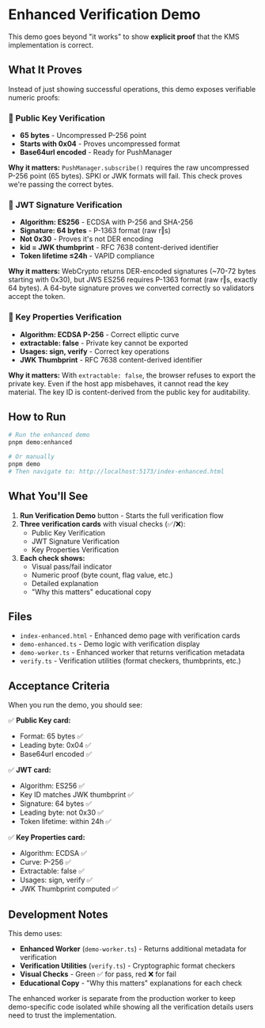 # Enhanced Verification Demo

This demo goes beyond "it works" to show **explicit proof** that the KMS implementation is correct.

## What It Proves

Instead of just showing successful operations, this demo exposes verifiable numeric proofs:

### 🔑 Public Key Verification
- **65 bytes** - Uncompressed P-256 point
- **Starts with 0x04** - Proves uncompressed format
- **Base64url encoded** - Ready for PushManager

**Why it matters:** `PushManager.subscribe()` requires the raw uncompressed P-256 point (65 bytes). SPKI or JWK formats will fail. This check proves we're passing the correct bytes.

### 🎫 JWT Signature Verification
- **Algorithm: ES256** - ECDSA with P-256 and SHA-256
- **Signature: 64 bytes** - P-1363 format (raw r‖s)
- **Not 0x30** - Proves it's not DER encoding
- **kid = JWK thumbprint** - RFC 7638 content-derived identifier
- **Token lifetime ≤24h** - VAPID compliance

**Why it matters:** WebCrypto returns DER-encoded signatures (~70-72 bytes starting with 0x30), but JWS ES256 requires P-1363 format (raw r‖s, exactly 64 bytes). A 64-byte signature proves we converted correctly so validators accept the token.

### 🔐 Key Properties Verification
- **Algorithm: ECDSA P-256** - Correct elliptic curve
- **extractable: false** - Private key cannot be exported
- **Usages: sign, verify** - Correct key operations
- **JWK Thumbprint** - RFC 7638 content-derived identifier

**Why it matters:** With `extractable: false`, the browser refuses to export the private key. Even if the host app misbehaves, it cannot read the key material. The key ID is content-derived from the public key for auditability.

## How to Run

```bash
# Run the enhanced demo
pnpm demo:enhanced

# Or manually
pnpm demo
# Then navigate to: http://localhost:5173/index-enhanced.html
```

## What You'll See

1. **Run Verification Demo** button - Starts the full verification flow
2. **Three verification cards** with visual checks (✅/❌):
   - Public Key Verification
   - JWT Signature Verification
   - Key Properties Verification
3. **Each check shows:**
   - Visual pass/fail indicator
   - Numeric proof (byte count, flag value, etc.)
   - Detailed explanation
   - "Why this matters" educational copy

## Files

- `index-enhanced.html` - Enhanced demo page with verification cards
- `demo-enhanced.ts` - Demo logic with verification display
- `demo-worker.ts` - Enhanced worker that returns verification metadata
- `verify.ts` - Verification utilities (format checkers, thumbprints, etc.)

## Acceptance Criteria

When you run the demo, you should see:

✅ **Public Key card:**
- Format: 65 bytes ✅
- Leading byte: 0x04 ✅
- Base64url encoded ✅

✅ **JWT card:**
- Algorithm: ES256 ✅
- Key ID matches JWK thumbprint ✅
- Signature: 64 bytes ✅
- Leading byte: not 0x30 ✅
- Token lifetime: within 24h ✅

✅ **Key Properties card:**
- Algorithm: ECDSA ✅
- Curve: P-256 ✅
- Extractable: false ✅
- Usages: sign, verify ✅
- JWK Thumbprint computed ✅

## Development Notes

This demo uses:
- **Enhanced Worker** (`demo-worker.ts`) - Returns additional metadata for verification
- **Verification Utilities** (`verify.ts`) - Cryptographic format checkers
- **Visual Checks** - Green ✅ for pass, red ❌ for fail
- **Educational Copy** - "Why this matters" explanations for each check

The enhanced worker is separate from the production worker to keep demo-specific code isolated while showing all the verification details users need to trust the implementation.
